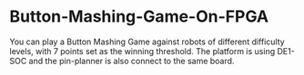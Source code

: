 # Button-Mashing-Game-On-FPGA
You can play a Button Mashing Game against robots of different difficulty levels, with 7 points set as the winning threshold.
The platform is using DE1-SOC and the pin-planner is also connect to the same board.
